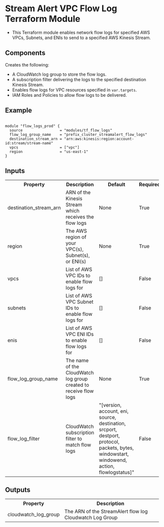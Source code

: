 # Stream Alert VPC Flow Log Terraform Module
* This Terraform module enables network flow logs for specified AWS VPCs, Subnets, and ENIs to send to a specified AWS Kinesis Stream.

## Components
Creates the following:
* A CloudWatch log group to store the flow logs.
* A subscription filter delivering the logs to the specified destination Kinesis Stream.
* Enables flow logs for VPC resources specified in `var.targets`.
* IAM Roles and Policies to allow flow logs to be delivered.


## Example
```

module "flow_logs_prod" {
  source                 = "modules/tf_flow_logs"
  flow_log_group_name    = "prefix_cluster_streamalert_flow_logs"
  destination_stream_arn = "arn:aws:kinesis:region:account-id:stream/stream-name"
  vpcs                   = ["vpc"]
  region                 = "us-east-1"
}
```

## Inputs
<table>
  <tr>
    <th>Property</th>
    <th>Description</th>
    <th>Default</th>
    <th>Required</th>
  </tr>
  <tr>
    <td>destination_stream_arn</td>
    <td>ARN of the Kinesis Stream which receives the flow logs</td>
    <td>None</td>
    <td>True</td>
  </tr>
  <tr>
    <td>region</td>
    <td>The AWS region of your VPC(s), Subnet(s), or ENI(s)</td>
    <td>None</td>
    <td>True</td>
  </tr>
  <tr>
    <td>vpcs</td>
    <td>List of AWS VPC IDs to enable flow logs for</td>
    <td>[]</td>
    <td>False</td>
  </tr>
  <tr>
    <td>subnets</td>
    <td>List of AWS VPC Subnet IDs to enable flow logs for</td>
    <td>[]</td>
    <td>False</td>
  </tr>
  <tr>
    <td>enis</td>
    <td>List of AWS VPC ENI IDs to enable flow logs for</td>
    <td>[]</td>
    <td>False</td>
  </tr>
  <tr>
    <td>flow_log_group_name</td>
    <td>The name of the CloudWatch log group created to receive flow logs</td>
    <td>None</td>
    <td>True</td>
  </tr>
  <tr>
    <td>flow_log_filter</td>
    <td>CloudWatch subscription filter to match flow logs</td>
    <td>"[version, account, eni, source, destination, srcport, destport, protocol, packets, bytes, windowstart, windowend, action, flowlogstatus]"</td>
    <td>False</td>
  </tr>
</table>

## Outputs
<table>
  <tr>
    <th>Property</th>
    <th>Description</th>
  </tr>
  <tr>
    <td>cloudwatch_log_group</td>
    <td>The ARN of the StreamAlert flow log Cloudwatch Log Group</td>
  </tr>
</table>

